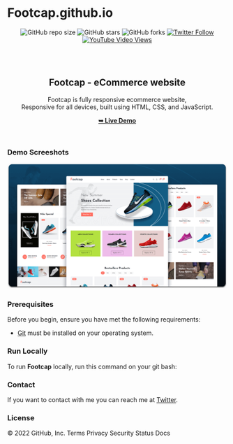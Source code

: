 # Footcap.github.io
<div align="center">
  
  ![GitHub repo size](https://img.shields.io/github/repo-size/codewithsadee/footcap)
  ![GitHub stars](https://img.shields.io/github/stars/codewithsadee/footcap?style=social)
  ![GitHub forks](https://img.shields.io/github/forks/codewithsadee/footcap?style=social)
  [![Twitter Follow](https://img.shields.io/twitter/follow/codewithsadee?style=social)](https://twitter.com/intent/follow?screen_name=codewithsadee)
  [![YouTube Video Views](https://img.shields.io/youtube/views/BsmRYjW4csw?style=social)](https://youtu.be/BsmRYjW4csw)

  <br />
  <br />

  <h2 align="center">Footcap - eCommerce website</h2>

  Footcap is fully responsive ecommerce website, <br />Responsive for all devices, built using HTML, CSS, and JavaScript.

  <a href="https://codewithsadee.github.io/footcap/"><strong>➥ Live Demo</strong></a>

</div>

<br />

### Demo Screeshots

![Footcap Desktop Demo](./readme-images/desktop.png "Desktop Demo")

### Prerequisites

Before you begin, ensure you have met the following requirements:

* [Git](https://git-scm.com/downloads "Download Git") must be installed on your operating system.

### Run Locally

To run **Footcap** locally, run this command on your git bash:



### Contact

If you want to contact with me you can reach me at [Twitter](https://twitter.com/its_nehal_05).

### License

© 2022 GitHub, Inc.
Terms
Privacy
Security
Status
Docs
